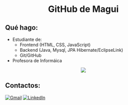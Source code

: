
<h1 align="center"> GitHub de Magui</h1>

## **Qué hago:**

 <ul>
      <li>Estudiante de:
            <ul>
               <li>Frontend (HTML, CSS, JavaScript)</li>
               <li>Backend (Java, Mysql, JPA Hibernate/EclipseLink)</li>
               <li>Git/GitHub</li>
            </ul>
      </li>
      <li>Profesora de Informáica</li>
   </ul>

<p align="center">
   <img src="https://github.com/MaguiBrollo/MaguiBrollo/assets/33180142/6175dda3-4d5d-4c8a-899e-cdfcdd54a498">
 </p>

## **Contactos:**

[![Gmail](https://img.shields.io/badge/-GMAIL-D14836?style=for-the-badge&logo=gmail&logoColor=white)](mailto:maguieb@gmail.com)
[![LinkedIn](https://img.shields.io/badge/-LINKEDIN-0077B5?style=for-the-badge&logo=linkedin&logoColor=white)]([www.linkedin.com/in/magui-brollo])


<!--
**MaguiBrollo/MaguiBrollo** is a ✨ _special_ ✨ repository because its `README.md` (this file) appears on your GitHub profile.

Here are some ideas to get you started:

- 🔭 I’m currently working on ...
- 🌱 I’m currently learning ...
- 👯 I’m looking to collaborate on ...
- 🤔 I’m looking for help with ...
- 💬 Ask me about ...
- 📫 How to reach me: ...
- 😄 Pronouns: ...
- ⚡ Fun fact: ...
-->
